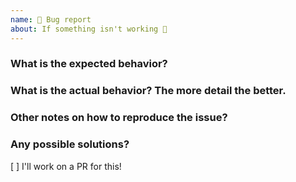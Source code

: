 ```yaml
---
name: 🐜 Bug report
about: If something isn't working 🔧
---
```

### What is the expected behavior?

### What is the actual behavior?  The more detail the better.

### Other notes on how to reproduce the issue?

### Any possible solutions?

[ ] I'll work on a PR for this!
